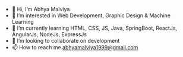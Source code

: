 - 👋 Hi, I’m Abhya Malviya
- 👀 I’m interested in Web Development, Graphic Design & Machine Learning
- 🌱 I’m currently learning HTML, CSS, JS, Java, SpringBoot, ReactJs, AngularJs, NodeJs, ExpressJs
- 💞️ I’m looking to collaborate on development
- 📫 How to reach me abhyamalviya1999@gmail.com

<!---
Abh-GitHub19/Abh-GitHub19 is a ✨ special ✨ repository because its `README.md` (this file) appears on your GitHub profile.
You can click the Preview link to take a look at your changes.
--->
